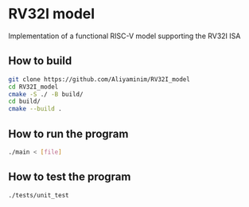 # RV32I model

Implementation of a functional RISC-V model supporting the RV32I ISA

## How to build
```bash
git clone https://github.com/Aliyaminim/RV32I_model
cd RV32I_model
cmake -S ./ -B build/
cd build/
cmake --build .
```

## How to run the program
```bash
./main < [file]
```

## How to test the program
```bash
./tests/unit_test 
```

